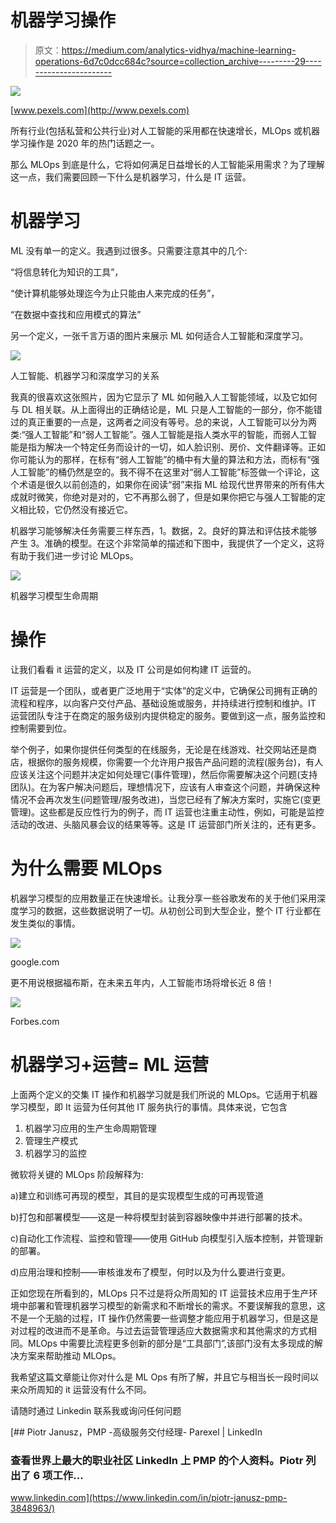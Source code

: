# 机器学习操作

> 原文：<https://medium.com/analytics-vidhya/machine-learning-operations-6d7c0dcc684c?source=collection_archive---------29----------------------->

![](img/59d633addbd4f0618f5455ce564a558d.png)

[www.pexels.com](http://www.pexels.com)

所有行业(包括私营和公共行业)对人工智能的采用都在快速增长，MLOps 或机器学习操作是 2020 年的热门话题之一。

那么 MLOps 到底是什么，它将如何满足日益增长的人工智能采用需求？为了理解这一点，我们需要回顾一下什么是机器学习，什么是 IT 运营。

# **机器学习**

ML 没有单一的定义。我遇到过很多。只需要注意其中的几个:

“将信息转化为知识的工具”，

“使计算机能够处理迄今为止只能由人来完成的任务”，

“在数据中查找和应用模式的算法”

另一个定义，一张千言万语的图片来展示 ML 如何适合人工智能和深度学习。

![](img/e67e81995116890024c7471fd0e3fb62.png)

人工智能、机器学习和深度学习的关系

我真的很喜欢这张照片，因为它显示了 ML 如何融入人工智能领域，以及它如何与 DL 相关联。从上面得出的正确结论是，ML 只是人工智能的一部分，你不能错过的真正重要的一点是，这两者之间没有等号。总的来说，人工智能可以分为两类:“强人工智能”和“弱人工智能”。强人工智能是指人类水平的智能，而弱人工智能是指为解决一个特定任务而设计的一切，如人脸识别、房价、文件翻译等。正如你可能认为的那样，在标有“弱人工智能”的桶中有大量的算法和方法，而标有“强人工智能”的桶仍然是空的。我不得不在这里对“弱人工智能”标签做一个评论，这个术语是很久以前创造的，如果你在阅读“弱”来指 ML 给现代世界带来的所有伟大成就时微笑，你绝对是对的，它不再那么弱了，但是如果你把它与强人工智能的定义相比较，它仍然没有接近它。

机器学习能够解决任务需要三样东西，1。数据，2。良好的算法和评估技术能够产生 3。准确的模型。在这个非常简单的描述和下图中，我提供了一个定义，这将有助于我们进一步讨论 MLOps。

![](img/7578ed1e5c4c3886ed52ee80be9228b7.png)

机器学习模型生命周期

# 操作

让我们看看 it 运营的定义，以及 IT 公司是如何构建 IT 运营的。

IT 运营是一个团队，或者更广泛地用于“实体”的定义中，它确保公司拥有正确的流程和程序，以向客户交付产品、基础设施或服务，并持续进行控制和维护。IT 运营团队专注于在商定的服务级别内提供稳定的服务。要做到这一点，服务监控和控制需要到位。

举个例子，如果你提供任何类型的在线服务，无论是在线游戏、社交网站还是商店，根据你的服务规模，你需要一个允许用户报告产品问题的流程(服务台)，有人应该关注这个问题并决定如何处理它(事件管理)，然后你需要解决这个问题(支持团队)。在为客户解决问题后，理想情况下，应该有人审查这个问题，并确保这种情况不会再次发生(问题管理/服务改进)，当您已经有了解决方案时，实施它(变更管理)。这些都是反应性行为的例子，而 IT 运营也注重主动性，例如，可能是监控活动的改进、头脑风暴会议的结果等等。这是 IT 运营部门所关注的，还有更多。

# 为什么需要 MLOps

机器学习模型的应用数量正在快速增长。让我分享一些谷歌发布的关于他们采用深度学习的数据，这些数据说明了一切。从初创公司到大型企业，整个 IT 行业都在发生类似的事情。

![](img/1ef4bff1dcdbfd1d02d80febd262ef90.png)

google.com

更不用说根据福布斯，在未来五年内，人工智能市场将增长近 8 倍！

![](img/bda0ecfa299cbc534e99ee49f5d92e41.png)

Forbes.com

# 机器学习+运营= ML 运营

上面两个定义的交集 IT 操作和机器学习就是我们所说的 MLOps。它适用于机器学习模型，即 It 运营为任何其他 IT 服务执行的事情。具体来说，它包含

1.  机器学习应用的生产生命周期管理
2.  管理生产模式
3.  机器学习的监控

微软将关键的 MLOps 阶段解释为:

a)建立和训练可再现的模型，其目的是实现模型生成的可再现管道

b)打包和部署模型——这是一种将模型封装到容器映像中并进行部署的技术。

c)自动化工作流程、监控和管理——使用 GitHub 向模型引入版本控制，并管理新的部署。

d)应用治理和控制——审核谁发布了模型，何时以及为什么要进行变更。

正如您现在所看到的，MLOps 只不过是将众所周知的 IT 运营技术应用于生产环境中部署和管理机器学习模型的新需求和不断增长的需求。不要误解我的意思，这不是一个无脑的过程，IT 操作仍然需要一些调整才能应用于机器学习，但是这是对过程的改进而不是革命。与过去运营管理适应大数据需求和其他需求的方式相同。MLOps 中需要比流程更多创新的部分是“工具部门”,该部门没有太多现成的解决方案来帮助推动 MLOps。

我希望这篇文章能让你对什么是 ML Ops 有所了解，并且它与相当长一段时间以来众所周知的 it 运营没有什么不同。

请随时通过 Linkedin 联系我或询问任何问题

[](https://www.linkedin.com/in/piotr-janusz-pmp-3848963/) [## Piotr Janusz，PMP -高级服务交付经理- Parexel | LinkedIn

### 查看世界上最大的职业社区 LinkedIn 上 PMP 的个人资料。Piotr 列出了 6 项工作…

www.linkedin.com](https://www.linkedin.com/in/piotr-janusz-pmp-3848963/)